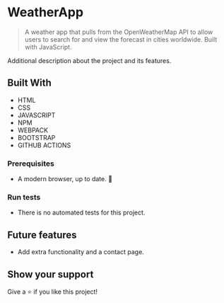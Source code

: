 
# WeatherApp

>  A weather app that pulls from the OpenWeatherMap API to allow users to search for and view the forecast in cities worldwide. Built with JavaScript.


Additional description about the project and its features.

## Built With

- HTML 
- CSS
- JAVASCRIPT
- NPM
- WEBPACK
- BOOTSTRAP
- GITHUB ACTIONS


### Prerequisites

- A modern browser, up to date.  :muscle:

### Run tests

- There is no automated tests for this project.

## Future features

- Add extra functionality and a contact page.

## Show your support

Give a ⭐️ if you like this project!




